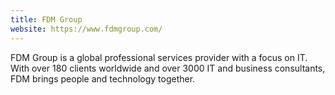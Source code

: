 ```yaml
---
title: FDM Group
website: https://www.fdmgroup.com/
---
```


FDM Group is a global professional services provider with a focus on IT. With over 180 clients worldwide and over 3000 IT and business consultants, FDM brings people and technology together.

